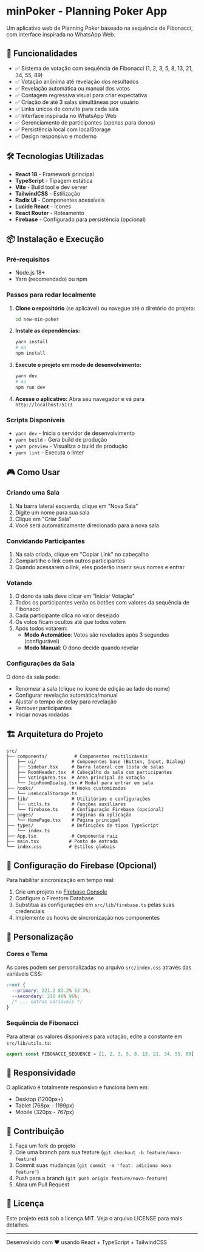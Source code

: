 # minPoker - Planning Poker App

Um aplicativo web de Planning Poker baseado na sequência de Fibonacci, com interface inspirada no WhatsApp Web.

## 🚀 Funcionalidades

- ✅ Sistema de votação com sequência de Fibonacci (1, 2, 3, 5, 8, 13, 21, 34, 55, 89)
- ✅ Votação anônima até revelação dos resultados
- ✅ Revelação automática ou manual dos votos
- ✅ Contagem regressiva visual para criar expectativa
- ✅ Criação de até 3 salas simultâneas por usuário
- ✅ Links únicos de convite para cada sala
- ✅ Interface inspirada no WhatsApp Web
- ✅ Gerenciamento de participantes (apenas para donos)
- ✅ Persistência local com localStorage
- ✅ Design responsivo e moderno

## 🛠️ Tecnologias Utilizadas

- **React 18** - Framework principal
- **TypeScript** - Tipagem estática
- **Vite** - Build tool e dev server
- **TailwindCSS** - Estilização
- **Radix UI** - Componentes acessíveis
- **Lucide React** - Ícones
- **React Router** - Roteamento
- **Firebase** - Configurado para persistência (opcional)

## 📦 Instalação e Execução

### Pré-requisitos

- Node.js 18+ 
- Yarn (recomendado) ou npm

### Passos para rodar localmente

1. **Clone o repositório** (se aplicável) ou navegue até o diretório do projeto:
   ```bash
   cd new-min-poker
   ```

2. **Instale as dependências:**
   ```bash
   yarn install
   # ou
   npm install
   ```

3. **Execute o projeto em modo de desenvolvimento:**
   ```bash
   yarn dev
   # ou
   npm run dev
   ```

4. **Acesse o aplicativo:**
   Abra seu navegador e vá para `http://localhost:5173`

### Scripts Disponíveis

- `yarn dev` - Inicia o servidor de desenvolvimento
- `yarn build` - Gera build de produção
- `yarn preview` - Visualiza o build de produção
- `yarn lint` - Executa o linter

## 🎮 Como Usar

### Criando uma Sala

1. Na barra lateral esquerda, clique em "Nova Sala"
2. Digite um nome para sua sala
3. Clique em "Criar Sala"
4. Você será automaticamente direcionado para a nova sala

### Convidando Participantes

1. Na sala criada, clique em "Copiar Link" no cabeçalho
2. Compartilhe o link com outros participantes
3. Quando acessarem o link, eles poderão inserir seus nomes e entrar

### Votando

1. O dono da sala deve clicar em "Iniciar Votação"
2. Todos os participantes verão os botões com valores da sequência de Fibonacci
3. Cada participante clica no valor desejado
4. Os votos ficam ocultos até que todos votem
5. Após todos votarem:
   - **Modo Automático**: Votos são revelados após 3 segundos (configurável)
   - **Modo Manual**: O dono decide quando revelar

### Configurações da Sala

O dono da sala pode:
- Renomear a sala (clique no ícone de edição ao lado do nome)
- Configurar revelação automática/manual
- Ajustar o tempo de delay para revelação
- Remover participantes
- Iniciar novas rodadas

## 🏗️ Arquitetura do Projeto

```
src/
├── components/          # Componentes reutilizáveis
│   ├── ui/             # Componentes base (Button, Input, Dialog)
│   ├── Sidebar.tsx     # Barra lateral com lista de salas
│   ├── RoomHeader.tsx  # Cabeçalho da sala com participantes
│   ├── VotingArea.tsx  # Área principal de votação
│   └── JoinRoomDialog.tsx # Modal para entrar em sala
├── hooks/              # Hooks customizados
│   └── useLocalStorage.ts
├── lib/                # Utilitários e configurações
│   ├── utils.ts        # Funções auxiliares
│   └── firebase.ts     # Configuração Firebase (opcional)
├── pages/              # Páginas da aplicação
│   └── HomePage.tsx    # Página principal
├── types/              # Definições de tipos TypeScript
│   └── index.ts
├── App.tsx             # Componente raiz
├── main.tsx           # Ponto de entrada
└── index.css          # Estilos globais
```

## 🔧 Configuração do Firebase (Opcional)

Para habilitar sincronização em tempo real:

1. Crie um projeto no [Firebase Console](https://console.firebase.google.com)
2. Configure o Firestore Database
3. Substitua as configurações em `src/lib/firebase.ts` pelas suas credenciais
4. Implemente os hooks de sincronização nos componentes

## 🎨 Personalização

### Cores e Tema

As cores podem ser personalizadas no arquivo `src/index.css` através das variáveis CSS:

```css
:root {
  --primary: 221.2 83.2% 53.3%;
  --secondary: 210 40% 96%;
  /* ... outras variáveis */
}
```

### Sequência de Fibonacci

Para alterar os valores disponíveis para votação, edite a constante em `src/lib/utils.ts`:

```typescript
export const FIBONACCI_SEQUENCE = [1, 2, 3, 5, 8, 13, 21, 34, 55, 89]
```

## 📱 Responsividade

O aplicativo é totalmente responsivo e funciona bem em:
- Desktop (1200px+)
- Tablet (768px - 1199px)  
- Mobile (320px - 767px)

## 🤝 Contribuição

1. Faça um fork do projeto
2. Crie uma branch para sua feature (`git checkout -b feature/nova-feature`)
3. Commit suas mudanças (`git commit -m 'feat: adiciona nova feature'`)
4. Push para a branch (`git push origin feature/nova-feature`)
5. Abra um Pull Request

## 📄 Licença

Este projeto está sob a licença MIT. Veja o arquivo LICENSE para mais detalhes.

---

Desenvolvido com ❤️ usando React + TypeScript + TailwindCSS
